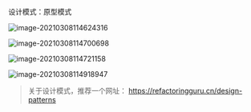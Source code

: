 设计模式：原型模式



![image-20210308114624316](https://xuemingde.com/pages/image/others/20210308114626.png)



![image-20210308114700698](https://xuemingde.com/pages/image/others/20210308114701.png)

![image-20210308114721158](https://xuemingde.com/pages/image/others/20210308114722.png)

![image-20210308114918947](https://xuemingde.com/pages/image/others/20210308114920.png)



> 关于设计模式，推荐一个网址： https://refactoringguru.cn/design-patterns